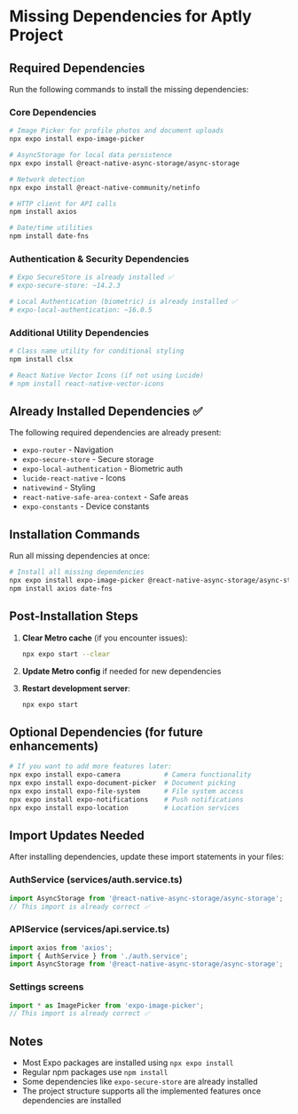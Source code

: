 # Missing Dependencies for Aptly Project

## Required Dependencies

Run the following commands to install the missing dependencies:

### Core Dependencies
```bash
# Image Picker for profile photos and document uploads
npx expo install expo-image-picker

# AsyncStorage for local data persistence
npx expo install @react-native-async-storage/async-storage

# Network detection
npx expo install @react-native-community/netinfo

# HTTP client for API calls
npm install axios

# Date/time utilities
npm install date-fns
```

### Authentication & Security Dependencies
```bash
# Expo SecureStore is already installed ✅
# expo-secure-store: ~14.2.3

# Local Authentication (biometric) is already installed ✅
# expo-local-authentication: ~16.0.5
```

### Additional Utility Dependencies
```bash
# Class name utility for conditional styling
npm install clsx

# React Native Vector Icons (if not using Lucide)
# npm install react-native-vector-icons
```

## Already Installed Dependencies ✅

The following required dependencies are already present:
- `expo-router` - Navigation
- `expo-secure-store` - Secure storage
- `expo-local-authentication` - Biometric auth
- `lucide-react-native` - Icons
- `nativewind` - Styling
- `react-native-safe-area-context` - Safe areas
- `expo-constants` - Device constants

## Installation Commands

Run all missing dependencies at once:

```bash
# Install all missing dependencies
npx expo install expo-image-picker @react-native-async-storage/async-storage @react-native-community/netinfo
npm install axios date-fns
```

## Post-Installation Steps

1. **Clear Metro cache** (if you encounter issues):
   ```bash
   npx expo start --clear
   ```

2. **Update Metro config** if needed for new dependencies

3. **Restart development server**:
   ```bash
   npx expo start
   ```

## Optional Dependencies (for future enhancements)

```bash
# If you want to add more features later:
npx expo install expo-camera           # Camera functionality
npx expo install expo-document-picker  # Document picking
npx expo install expo-file-system      # File system access
npx expo install expo-notifications    # Push notifications
npx expo install expo-location         # Location services
```

## Import Updates Needed

After installing dependencies, update these import statements in your files:

### AuthService (services/auth.service.ts)
```typescript
import AsyncStorage from '@react-native-async-storage/async-storage';
// This import is already correct ✅
```

### APIService (services/api.service.ts)
```typescript
import axios from 'axios';
import { AuthService } from './auth.service';
import AsyncStorage from '@react-native-async-storage/async-storage';
```

### Settings screens
```typescript
import * as ImagePicker from 'expo-image-picker';
// This import is already correct ✅
```

## Notes

- Most Expo packages are installed using `npx expo install` 
- Regular npm packages use `npm install`
- Some dependencies like `expo-secure-store` are already installed
- The project structure supports all the implemented features once dependencies are installed